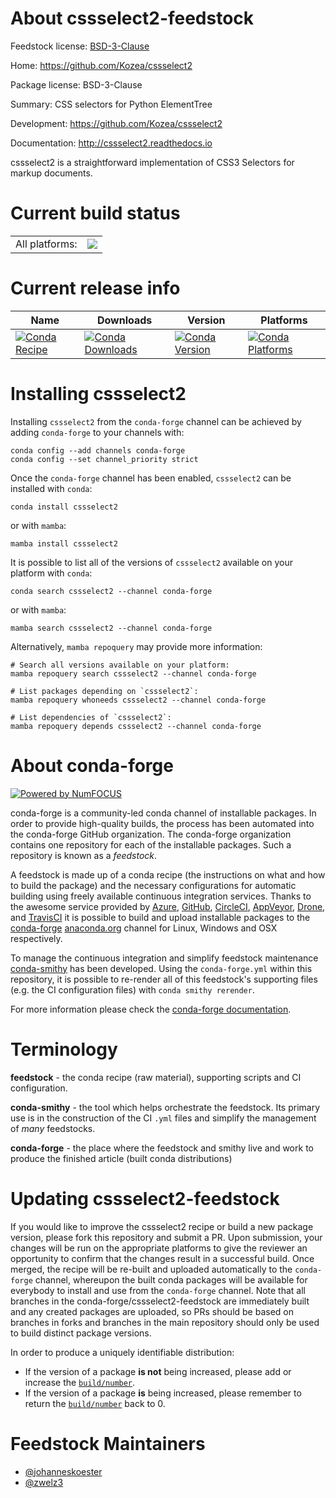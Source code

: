 About cssselect2-feedstock
==========================

Feedstock license: [BSD-3-Clause](https://github.com/conda-forge/cssselect2-feedstock/blob/main/LICENSE.txt)

Home: https://github.com/Kozea/cssselect2

Package license: BSD-3-Clause

Summary: CSS selectors for Python ElementTree

Development: https://github.com/Kozea/cssselect2

Documentation: http://cssselect2.readthedocs.io

cssselect2 is a straightforward implementation of CSS3 Selectors for markup documents.


Current build status
====================


<table><tr><td>All platforms:</td>
    <td>
      <a href="https://dev.azure.com/conda-forge/feedstock-builds/_build/latest?definitionId=5534&branchName=main">
        <img src="https://dev.azure.com/conda-forge/feedstock-builds/_apis/build/status/cssselect2-feedstock?branchName=main">
      </a>
    </td>
  </tr>
</table>

Current release info
====================

| Name | Downloads | Version | Platforms |
| --- | --- | --- | --- |
| [![Conda Recipe](https://img.shields.io/badge/recipe-cssselect2-green.svg)](https://anaconda.org/conda-forge/cssselect2) | [![Conda Downloads](https://img.shields.io/conda/dn/conda-forge/cssselect2.svg)](https://anaconda.org/conda-forge/cssselect2) | [![Conda Version](https://img.shields.io/conda/vn/conda-forge/cssselect2.svg)](https://anaconda.org/conda-forge/cssselect2) | [![Conda Platforms](https://img.shields.io/conda/pn/conda-forge/cssselect2.svg)](https://anaconda.org/conda-forge/cssselect2) |

Installing cssselect2
=====================

Installing `cssselect2` from the `conda-forge` channel can be achieved by adding `conda-forge` to your channels with:

```
conda config --add channels conda-forge
conda config --set channel_priority strict
```

Once the `conda-forge` channel has been enabled, `cssselect2` can be installed with `conda`:

```
conda install cssselect2
```

or with `mamba`:

```
mamba install cssselect2
```

It is possible to list all of the versions of `cssselect2` available on your platform with `conda`:

```
conda search cssselect2 --channel conda-forge
```

or with `mamba`:

```
mamba search cssselect2 --channel conda-forge
```

Alternatively, `mamba repoquery` may provide more information:

```
# Search all versions available on your platform:
mamba repoquery search cssselect2 --channel conda-forge

# List packages depending on `cssselect2`:
mamba repoquery whoneeds cssselect2 --channel conda-forge

# List dependencies of `cssselect2`:
mamba repoquery depends cssselect2 --channel conda-forge
```


About conda-forge
=================

[![Powered by
NumFOCUS](https://img.shields.io/badge/powered%20by-NumFOCUS-orange.svg?style=flat&colorA=E1523D&colorB=007D8A)](https://numfocus.org)

conda-forge is a community-led conda channel of installable packages.
In order to provide high-quality builds, the process has been automated into the
conda-forge GitHub organization. The conda-forge organization contains one repository
for each of the installable packages. Such a repository is known as a *feedstock*.

A feedstock is made up of a conda recipe (the instructions on what and how to build
the package) and the necessary configurations for automatic building using freely
available continuous integration services. Thanks to the awesome service provided by
[Azure](https://azure.microsoft.com/en-us/services/devops/), [GitHub](https://github.com/),
[CircleCI](https://circleci.com/), [AppVeyor](https://www.appveyor.com/),
[Drone](https://cloud.drone.io/welcome), and [TravisCI](https://travis-ci.com/)
it is possible to build and upload installable packages to the
[conda-forge](https://anaconda.org/conda-forge) [anaconda.org](https://anaconda.org/)
channel for Linux, Windows and OSX respectively.

To manage the continuous integration and simplify feedstock maintenance
[conda-smithy](https://github.com/conda-forge/conda-smithy) has been developed.
Using the ``conda-forge.yml`` within this repository, it is possible to re-render all of
this feedstock's supporting files (e.g. the CI configuration files) with ``conda smithy rerender``.

For more information please check the [conda-forge documentation](https://conda-forge.org/docs/).

Terminology
===========

**feedstock** - the conda recipe (raw material), supporting scripts and CI configuration.

**conda-smithy** - the tool which helps orchestrate the feedstock.
                   Its primary use is in the construction of the CI ``.yml`` files
                   and simplify the management of *many* feedstocks.

**conda-forge** - the place where the feedstock and smithy live and work to
                  produce the finished article (built conda distributions)


Updating cssselect2-feedstock
=============================

If you would like to improve the cssselect2 recipe or build a new
package version, please fork this repository and submit a PR. Upon submission,
your changes will be run on the appropriate platforms to give the reviewer an
opportunity to confirm that the changes result in a successful build. Once
merged, the recipe will be re-built and uploaded automatically to the
`conda-forge` channel, whereupon the built conda packages will be available for
everybody to install and use from the `conda-forge` channel.
Note that all branches in the conda-forge/cssselect2-feedstock are
immediately built and any created packages are uploaded, so PRs should be based
on branches in forks and branches in the main repository should only be used to
build distinct package versions.

In order to produce a uniquely identifiable distribution:
 * If the version of a package **is not** being increased, please add or increase
   the [``build/number``](https://docs.conda.io/projects/conda-build/en/latest/resources/define-metadata.html#build-number-and-string).
 * If the version of a package **is** being increased, please remember to return
   the [``build/number``](https://docs.conda.io/projects/conda-build/en/latest/resources/define-metadata.html#build-number-and-string)
   back to 0.

Feedstock Maintainers
=====================

* [@johanneskoester](https://github.com/johanneskoester/)
* [@zwelz3](https://github.com/zwelz3/)

